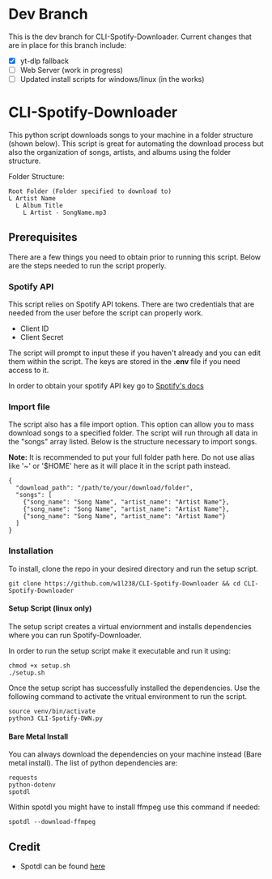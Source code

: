 # Dev Branch
This is the dev branch for CLI-Spotify-Downloader. Current changes that are in place for this branch include:

- [x] yt-dlp fallback
- [ ] Web Server (work in progress)
- [ ] Updated install scripts for windows/linux (in the works)

# CLI-Spotify-Downloader
This python script downloads songs to your machine in a folder structure (shown below). This script is great for automating the download process but also the organization of songs, artists, and albums using the folder structure.

Folder Structure:

    Root Folder (Folder specified to download to)
    L Artist Name
      L Album Title
        L Artist - SongName.mp3

## Prerequisites
There are a few things you need to obtain prior to running this script. Below are the steps needed to run the script properly.

### Spotify API
This script relies on Spotify API tokens. There are two credentials that are needed from the user before the script can properly work.

- Client ID
- Client Secret

The script will prompt to input these if you haven't already and you can edit them within the script. The keys are stored in the **.env** file if you need access to it.

In order to obtain your spotify API key go to [Spotify's docs](https://developer.spotify.com/documentation/web-api/tutorials/getting-started)

### Import file
The script also has a file import option. This option can allow you to mass download songs to a specified folder. The script will run through all data in the "songs" array listed. Below is the structure necessary to import songs. 

**Note:** It is recommended to put your full folder path here. Do not use alias like '~' or '$HOME' here as it will place it in the script path instead.
    
    {
      "download_path": "/path/to/your/download/folder",
      "songs": [
        {"song_name": "Song Name", "artist_name": "Artist Name"},
        {"song_name": "Song Name", "artist_name": "Artist Name"},
        {"song_name": "Song Name", "artist_name": "Artist Name"}
      ]
    }

### Installation
To install, clone the repo in your desired directory and run the setup script.

    git clone https://github.com/w1l238/CLI-Spotify-Downloader && cd CLI-Spotify-Downloader

#### Setup Script (linux only)
The setup script creates a virtual enviornment and installs dependencies where you can run Spotify-Downloader.

In order to run the setup script make it executable and run it using:

    chmod +x setup.sh
    ./setup.sh

Once the setup script has successfully installed the dependencies. Use the following command to activate the vritual environment to run the script.

    source venv/bin/activate
    python3 CLI-Spotify-DWN.py

#### Bare Metal Install
You can always download the dependencies on your machine instead (Bare metal install). The list of python dependencies are:
    
    requests
    python-dotenv
    spotdl

Within spotdl you might have to install ffmpeg use this command if needed:

    spotdl --download-ffmpeg

## Credit
- Spotdl can be found [here](https://github.com/spotDL/spotify-downloader)
